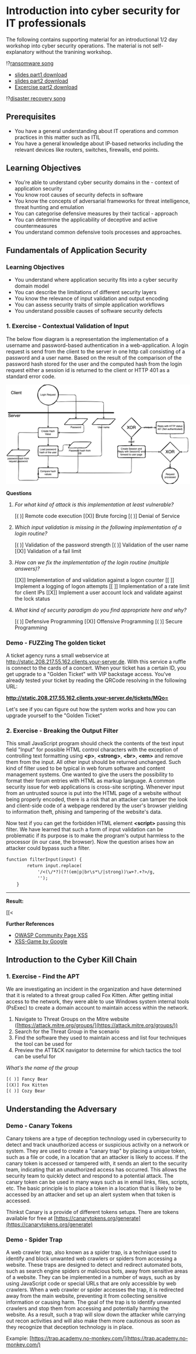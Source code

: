 <!--
author:   Marco Hammel

classroom: disable

email:    marco.hammel@agimo.eu

version:  1.0

language: en

narrator: US English Female

comment:  This is supporting material for an introductional 1/2 day workshop into cyber security operations.
          
-->

# Introduction into cyber security for IT professionals

The following contains supporting material for an introductional 1/2 day workshop into cyber security operations.
The material is not self-explanatory without the tranining workshop.

!?[ransomware song](https://youtu.be/d2dsI8NvdCU)

- [slides part1 download](https://github.com/codeHorse87/TR_IntroCyberSecurityOps/raw/main/presentation.pdf)
- [slides part2 download](https://github.com/codeHorse87/TR_IntroCyberSecurityOps/raw/main/presentation2.pdf)
- [Excercise part2 download](https://github.com/codeHorse87/TR_IntroCyberSecurityOps/raw/main/Exercise_BecomeACertAuthority.pdf)

!?[disaster recovery song](https://youtu.be/uUZdCNyIOQc)

## Prerequisites

- You have a general understanding about IT operations and common practices in this matter such as ITIL
- You have a general knowledge about IP-based networks including the relevant devices like routers, switches, firewalls, end points. 

## Learning Objectives

- You’re able to understand cyber security domains in the - context of application security
- You know root causes of security defects in software
- You know the concepts of adversarial frameworks for threat intelligence, threat hunting and emulation
- You can categorise defensive measures by their tactical - approach
- You can determine the applicability of deceptive and active countermeasures
- You understand common defensive tools processes and approaches. 


## Fundamentals of Application Security



### Learning Objectives

- You understand where application security fits into a cyber security domain model
- You can describe the limitations of different security layers 
- You know the relevance of input validation and output encoding 
- You can assess security traits of simple application workflows
- You understand possible causes of software security defects

### 1. Exercise - Contextual Validation of Input

The below flow diagram is a representation the implementation of a username and password-based authentication in a web-application. A login request is send from the client to the server in one http call consisting of a password and a user name. Based on the result of the comparison of the password hash stored for the user and the computed hash from the login request either a session id is returned to the client or HTTP 401 as a standard error code.

![image](/images/loginflow.png)


**Questions**

1. *For what kind of attack is this implementation at least vulnerable?*

    [( )] Remote code execution
    [(X)] Brute forcing 
    [( )] Denial of Service

2. *Which input validation is missing in the following implementation of a login routine?*

    [( )] Validation of the password strength
    [( )] Validation of the user name
    [(X)] Validation of a fail limit

3. *How can we fix the implementation of the login routine (multiple answers)?*

    [[X]] Implementation of and validation against a logon counter
    [[ ]] Implement a logging of logon attempts
    [[ ]] Implementation of a rate limit for client IPs 
    [[X]] Implement a user account lock and validate against the lock status

4. *What kind of security paradigm do you find appropriate here and why?*

    [( )] Defensive Programming
    [(X)] Offensive Programming
    [( )] Secure Programming


### Demo - FUZZing The golden ticket

A ticket agency runs a small webservice at http://static.208.217.55.162.clients.your-server.de. With this service a ruffle is connect to the cards of a concert. When your ticket has a certain ID, you get upgrade to a "Golden Ticket" with VIP backstage access. You've already tested your ticket by reading the QRCode resolving in the following URL: 

**http://static.208.217.55.162.clients.your-server.de/tickets/MQo=**

Let's see if you can figure out how the system works and how you can upgrade yourself to the "Golden Ticket"

### 2. Exercise - Breaking the Output Filter

This small JavaScript program should check the contents of the text input field "Input" for possible HTML control characters with the exception of controlling text formatting using **\<p\>**, **\<strong\>**, **\<br\>**, **\<em\>** and remove them from the input. All other input should be returned unchanged. Such kind of filter used to be typical in web forum software and content management systems. One wanted to give the users the possibility to format their forum entries with HTML as markup language. A common security issue for web applications is cross-site scripting. Whenever input from an untrusted source is put into the HTML page of a website without being properly encoded, there is a risk that an attacker can tamper the look and client-side code of a webpage rendered by the user's browser yielding to information theft, phising and tampering of the website's data.

Now test if you can get the forbidden HTML element **\<script\>** passing this filter. We have learned that such a form of input validation can be problematic if its purpose is to make the program's output harmless to the processor (in our case, the browser). Now the question arises how an attacker could bypass such a filter.

``` markdown
function filterInput(input) {
        return input.replace(
            '/<(\/*?)(?!(em|p|br\s*\/|strong))\w+?.+?>/g,
            '');
    }
```

---

__Result:__

[[<<script>script>]]
[[?]] Think about repeating yourself to make the filter return what you want
<script>
    let output = `@input`.replace(/<(\/*?)(?!(em|p|br\s*\/|strong))\w+?.+?>/g,'')
    // alert(output)
    if (output.includes('<script>')){
        //send.lia("That's correct",[], true)
        send.lia("true")
    } else {
        send.lia("Think about repeating yourself to make the filter return what you want", [], false)
    }
</script>


**Further References**

-	[OWASP Community Page XSS](https://owasp.org/www-community/attacks/xss/)
-	[XSS-Game by Google](https://xss-game.appspot.com/)

## Introduction to the Cyber Kill Chain

### 1. Exercise - Find the APT

We are investigating an incident in the organization and have determined that it is related to a threat group called Fox Kitten. After getting initial access to the network, they were able to use Windows system internal tools (PsExec) to create a domain account to maintain access within the network.

1. Navigate to Threat Groups on the Mitre website ([https://attack.mitre.org/groups/](https://attack.mitre.org/groups/))
2. Search for the Threat Group in the scenario  
3. Find the software they used to maintain access and list four techniques the tool can be used for 
4. Preview the ATT&CK navigator to determine for which tactics the tool can be useful for 

*What's the name of the group*

    [( )] Fancy Bear
    [(X)] Fox Kitten
    [( )] Cozy Bear

## Understanding the Adversary

### Demo - Canary Tokens

Canary tokens are a type of deception technology used in cybersecurity to detect and track unauthorized access or suspicious activity on a network or system. They are used to create a "canary trap" by placing a unique token, such as a file or code, in a location that an attacker is likely to access. If the canary token is accessed or tampered with, it sends an alert to the security team, indicating that an unauthorized access has occurred. This allows the security team to quickly detect and respond to a potential attack. The canary token can be used in many ways such as in email links, files, scripts, etc. The basic principle is to place a token in a location that is likely to be accessed by an attacker and set up an alert system when that token is accessed.

Thinkst Canary is a provide of different tokens setups. There are tokens available for free at [https://canarytokens.org/generate](https://canarytokens.org/generate)

### Demo - Spider Trap

A web crawler trap, also known as a spider trap, is a technique used to identify and block unwanted web crawlers or spiders from accessing a website. These traps are designed to detect and redirect automated bots, such as search engine spiders or malicious bots, away from sensitive areas of a website. They can be implemented in a number of ways, such as by using JavaScript code or special URLs that are only accessible by web crawlers. When a web crawler or spider accesses the trap, it is redirected away from the main website, preventing it from collecting sensitive information or causing harm. The goal of the trap is to identify unwanted crawlers and stop them from accessing and potentially harming the website. As a result, such a trap will slow down the attacker while carrying out recon activities and will also make them more cautionous as soon as they recognize that deception technology is in place. 

Example: [https://trap.academy.no-monkey.com/](https://trap.academy.no-monkey.com/)
